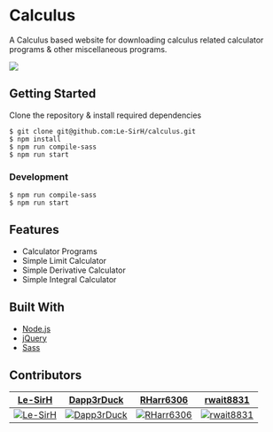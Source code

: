 # Calculus

A Calculus based website for downloading calculus related calculator programs & other miscellaneous programs.

![](https://i.imgur.com/GX6qZfa.png)

## Getting Started

Clone the repository & install required dependencies
```
$ git clone git@github.com:Le-SirH/calculus.git
$ npm install
$ npm run compile-sass
$ npm run start
```

### Development
```
$ npm run compile-sass
$ npm run start
```

## Features

* Calculator Programs
* Simple Limit Calculator
* Simple Derivative Calculator
* Simple Integral Calculator

## Built With

* [Node.js](https://nodejs.org/en/)
* [jQuery](https://jquery.com/)
* [Sass](https://sass-lang.com/)

## Contributors

| <a href="https://github.com/Le-SirH" target="_blank">**Le-SirH**</a> | <a href="https://github.com/Dapp3rDuck" target="_blank">**Dapp3rDuck**</a> | <a href="https://github.com/RHarr6306" target="_blank">**RHarr6306**</a> | <a href="https://github.com/rwait8831" target="_blank">**rwait8831**</a> |
| :---: |:---:| :---:| :---:|
| [![Le-SirH](https://avatars3.githubusercontent.com/u/46948579?s=460&v=4)](https://github.com/Le-SirH)    | [![Dapp3rDuck](https://avatars1.githubusercontent.com/u/55905788?s=400&v=4)](https://github.com/Dapp3rDuck) | [![RHarr6306](https://avatars2.githubusercontent.com/u/55287042?s=460&v=4)](https://github.com/RHarr6306)  | [![rwait8831](https://avatars1.githubusercontent.com/u/56972540?s=460&v=4)](https://github.com/rwait8831)    |
